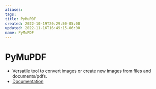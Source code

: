 ```yaml
---
aliases: 
tags: 
title: PyMuPDF
created: 2022-10-19T20:29:50-05:00
updated: 2022-11-16T16:49:15-06:00
name: PyMuPDF
---
```

# PyMuPDF

- Versatile tool to convert images or create new images from files and documents/pdfs.
- [Documentation](https://pymupdf.readthedocs.io/en/latest/installation.html)

